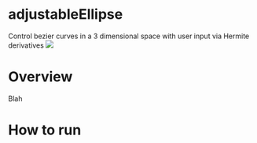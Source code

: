 # adjustableEllipse
Control bezier curves in a 3 dimensional space with user input via Hermite derivatives
![](https://github.com/kevdozer1/adjustableEllipse/blob/main/adjustableEllipse.gif)
# Overview
Blah
# How to run
